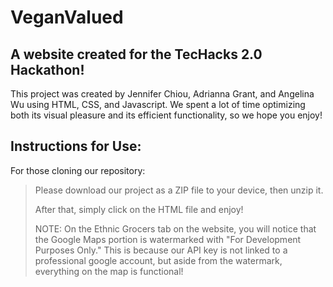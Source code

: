 # VeganValued
## A website created for the TecHacks 2.0 Hackathon!

This project was created by Jennifer Chiou, Adrianna Grant, and Angelina Wu using HTML, CSS, and Javascript. We spent a lot of time optimizing both its visual pleasure and its efficient functionality, so we hope you enjoy!

## Instructions for Use:
For those cloning our repository:
> Please download our project as a ZIP file to your device, then unzip it.
> 
> After that, simply click on the HTML file and enjoy!
> 
> NOTE: On the Ethnic Grocers tab on the website, you will notice that the Google Maps portion is watermarked with "For Development Purposes Only." This is because our API key is not linked to a professional google account, but aside from the watermark, everything on the map is functional!
> 

